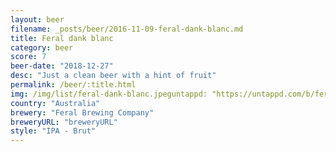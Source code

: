 ```yaml
---
layout: beer
filename: _posts/beer/2016-11-09-feral-dank-blanc.md
title: Feral dank blanc
category: beer
score: 7
beer-date: "2018-12-27"
desc: "Just a clean beer with a hint of fruit"
permalink: /beer/:title.html
img: /img/list/feral-dank-blanc.jpeguntappd: "https://untappd.com/b/feral-brewing-company-dank-blanc/2759212"
country: "Australia"
brewery: "Feral Brewing Company"
breweryURL: "breweryURL"
style: "IPA - Brut"
---
```

